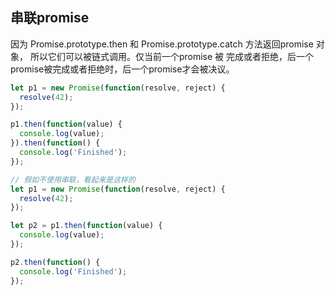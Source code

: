 


## 串联promise
因为 Promise.prototype.then 和  Promise.prototype.catch 方法返回promise 对象， 所以它们可以被链式调用。仅当前一个promise 被 完成或者拒绝，后一个promise被完成或者拒绝时，后一个promise才会被决议。

```js
let p1 = new Promise(function(resolve, reject) {
  resolve(42);
});

p1.then(function(value) {
  console.log(value);
}).then(function() {
  console.log('Finished');
});

// 假如不使用串联，看起来是这样的
let p1 = new Promise(function(resolve, reject) {
  resolve(42);
});

let p2 = p1.then(function(value) {
  console.log(value);
});

p2.then(function() {
  console.log('Finished');
});
```
